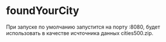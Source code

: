 # foundYourCity

При запуске по умолчанию запустится на порту :8080, будет использовать в качестве исчточника данных cities500.zip.
